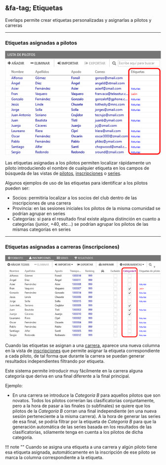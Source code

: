 ## &fa-tag; Etiquetas

Everlaps permite crear etiquetas personalizadas y asignarlas a pilotos y carreras

---

### Etiquetas asignadas a pilotos

![Pilotos](../img/driver-tags.png)

Las etiquetas asignadas a los pilotos permiten localizar rápidamente un piloto introduciendo el nombre de cualquier etiqueta en los campos de búsqueda de las vistas de [pilotos](../user-guide/drivers/index.html), [inscripciones](../user-guide/races/index.html#inscripciones) o [series](../user-guide/races/index.html#series).

Algunos ejemplos de uso de las etiquetas para identificar a los pilotos pueden ser:

 * Socios: permitiría localizar a los socios del club dentro de las inscripciones de una carrera
 * Provincia: en las sesiones iniciales los pilotos de la misma comunidad se podrían agrupar en series
 * Categorías: si para el resultado final existe alguna distinción en cuanto a categorías (junior, +40, etc...) se podrían agrupar los pilotos de las mismas categorías en series

 ---
 
### Etiquetas asignadas a carreras (inscripciones)

![Carreras](../img/inscription-tags.png)

Cuando las etiquetas se asignan a una [carrera](../race-formats/qualify-finals/index.html#etiquetas), aparece una nueva columna en la vista de [inscripciones](../user-guide/races/index.html#inscripciones) que permite asignar la etiqueta correspondiente a cada piloto, de tal forma que durante la carrera se puedan generar resultados independientes filtrando por etiqueta.

Este sistema permite introducir muy fácilmente en la carrera alguna categoría que deriva en una final diferente a la final principal. 

Ejemplo:

 * En una carrera se introduce la *Categoría B* para aquellos pilotos que son novatos. Todos los pilotos correrían las clasificatorias conjuntamente, pero a la hora de pasar a las finales (o subfinales) se quiere que los pilotos de la *Categoría B* corran una final independiente (en una nueva sesión perteneciente a la misma carrera). A la hora de generar las series de esa final, se podría filtrar por la etiqueta de *Categoría B* para que la generación automática de las series basada en los resultados de las clasificatorias, sólamente tenga en cuenta a los pilotos de dicha categoría.

!!! note ""
	Cuando se asigna una etiqueta a una carrera y algún piloto tiene esa etiqueta asignada, automáticamente en la inscripción de ese piloto se marca la columna correspondiente a la etiqueta.